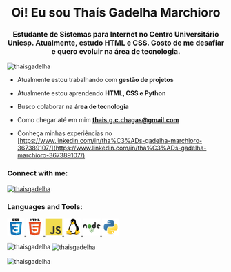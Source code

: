 <h1 align="center">Oi! Eu sou Thaís Gadelha Marchioro</h1>
<h3 align="center">Estudante de Sistemas para Internet no Centro Universitário Uniesp. Atualmente, estudo HTML e CSS. Gosto de me desafiar e quero evoluir na área de tecnologia.</h3>

<p align="left"> <img src="https://komarev.com/ghpvc/?username=thaisgadelha&label=Profile%20views&color=0e75b6&style=flat" alt="thaisgadelha" /> </p>

- Atualmente estou trabalhando com **gestão de projetos**

- Atualmente estou aprendendo **HTML, CSS e Python**

- Busco colaborar na **área de tecnologia**

- Como chegar até em mim **thais.g.c.chagas@gmail.com**

- Conheça minhas experiências no [https://www.linkedin.com/in/tha%C3%ADs-gadelha-marchioro-367389107/](https://www.linkedin.com/in/tha%C3%ADs-gadelha-marchioro-367389107/)

<h3 align="left">Connect with me:</h3>
<p align="left">
<a href="https://linkedin.com/in/thaisgadelha" target="blank"><img align="center" src="https://raw.githubusercontent.com/rahuldkjain/github-profile-readme-generator/master/src/images/icons/Social/linked-in-alt.svg" alt="thaisgadelha" height="30" width="40" /></a>
</p>

<h3 align="left">Languages and Tools:</h3>
<p align="left"> <a href="https://www.w3schools.com/css/" target="_blank" rel="noreferrer"> <img src="https://raw.githubusercontent.com/devicons/devicon/master/icons/css3/css3-original-wordmark.svg" alt="css3" width="40" height="40"/> </a> <a href="https://www.w3.org/html/" target="_blank" rel="noreferrer"> <img src="https://raw.githubusercontent.com/devicons/devicon/master/icons/html5/html5-original-wordmark.svg" alt="html5" width="40" height="40"/> </a> <a href="https://developer.mozilla.org/en-US/docs/Web/JavaScript" target="_blank" rel="noreferrer"> <img src="https://raw.githubusercontent.com/devicons/devicon/master/icons/javascript/javascript-original.svg" alt="javascript" width="40" height="40"/> </a> <a href="https://www.linux.org/" target="_blank" rel="noreferrer"> <img src="https://raw.githubusercontent.com/devicons/devicon/master/icons/linux/linux-original.svg" alt="linux" width="40" height="40"/> </a> <a href="https://nodejs.org" target="_blank" rel="noreferrer"> <img src="https://raw.githubusercontent.com/devicons/devicon/master/icons/nodejs/nodejs-original-wordmark.svg" alt="nodejs" width="40" height="40"/> </a> <a href="https://www.python.org" target="_blank" rel="noreferrer"> <img src="https://raw.githubusercontent.com/devicons/devicon/master/icons/python/python-original.svg" alt="python" width="40" height="40"/> </a> </p>

<p><img align="left" src="https://github-readme-stats.vercel.app/api/top-langs?username=thaisgadelha&show_icons=true&locale=en&layout=compact" alt="thaisgadelha" /></p>

<p>&nbsp;<img align="center" src="https://github-readme-stats.vercel.app/api?username=thaisgadelha&show_icons=true&locale=en" alt="thaisgadelha" /></p>

<p><img align="center" src="https://github-readme-streak-stats.herokuapp.com/?user=thaisgadelha&" alt="thaisgadelha" /></p>
